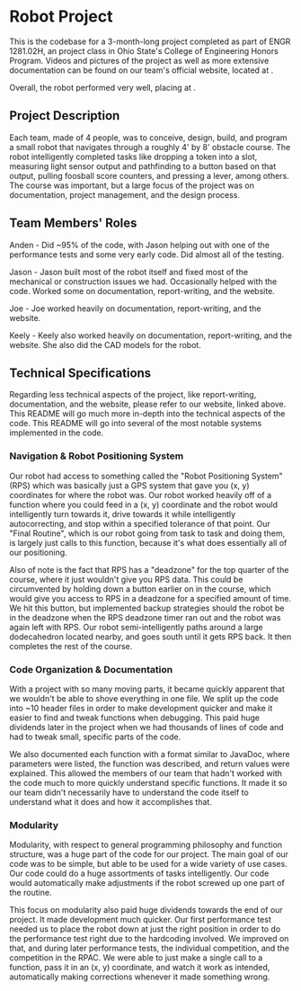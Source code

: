 # Robot Project

This is the codebase for a 3-month-long project completed as part of ENGR 1281.02H, an project class in Ohio State's College of Engineering Honors Program. Videos and pictures of the project as well as more extensive documentation can be found on our team's official website, located at <URL>. 

Overall, the robot performed very well, placing at <insert placings after competition>. 

## Project Description 

Each team, made of 4 people, was to conceive, design, build, and program a small robot that navigates through a roughly 4' by 8' obstacle course. The robot intelligently completed tasks like dropping a token into a slot, measuring light sensor output and pathfinding to a button based on that output, pulling foosball score counters, and pressing a lever, among others. The course was important, but a large focus of the project was on documentation, project management, and the design process.

## Team Members' Roles

Anden - Did ~95% of the code, with Jason helping out with one of the performance tests and some very early code. Did almost all of the testing. 

Jason - Jason built most of the robot itself and fixed most of the mechanical or construction issues we had. Occasionally helped with the code. Worked some on documentation, report-writing, and the website. 

Joe - Joe worked heavily on documentation, report-writing, and the website. 

Keely - Keely also worked heavily on documentation, report-writing, and the website. She also did the CAD models for the robot. 

## Technical Specifications 

Regarding less technical aspects of the project, like report-writing, documentation, and the website, please refer to our website, linked above. This README will go much more in-depth into the technical aspects of the code. This README will go into several of the most notable systems implemented in the code. 

### Navigation & Robot Positioning System
Our robot had access to something called the "Robot Positioning System" (RPS) which was basically just a GPS system that gave you (x, y) coordinates for where the robot was. Our robot worked heavily off of a function where you could feed in a (x, y) coordinate and the robot would intelligently turn towards it, drive towards it while intelligently autocorrecting, and stop within a specified tolerance of that point. Our "Final Routine", which is our robot going from task to task and doing them, is largely just calls to this function, because it's what does essentially all of our positioning. 

Also of note is the fact that RPS has a "deadzone" for the top quarter of the course, where it just wouldn't give you RPS data. This could be circumvented by holding down a button earlier on in the course, which would give you access to RPS in a deadzone for a specified amount of time. We hit this button, but implemented backup strategies should the robot be in the deadzone when the RPS deadzone timer ran out and the robot was again left with RPS. Our robot semi-intelligently paths around a large dodecahedron located nearby, and goes south until it gets RPS back. It then completes the rest of the course. 

### Code Organization & Documentation

With a project with so many moving parts, it became quickly apparent that we wouldn't be able to shove everything in one file. We split up the code into ~10 header files in order to make development quicker and make it easier to find and tweak functions when debugging. This paid huge dividends later in the project when we had thousands of lines of code and had to tweak small, specific parts of the code. 

We also documented each function with a format similar to JavaDoc, where parameters were listed, the function was described, and return values were explained. This allowed the members of our team that hadn't worked with the code much to more quickly understand specific functions. It made it so our team didn't necessarily have to understand the code itself to understand what it does and how it accomplishes that. 

### Modularity

Modularity, with respect to general programming philosophy and function structure, was a huge part of the code for our project. The main goal of our code was to be simple, but able to be used for a wide variety of use cases. Our code could do a huge assortments of tasks intelligently. Our code would automatically make adjustments if the robot screwed up one part of the routine. 

This focus on modularity also paid huge dividends towards the end of our project. It made development much quicker. Our first performance test needed us to place the robot down at just the right position in order to do the performance test right due to the hardcoding involved. We improved on that, and during later performance tests, the individual competition, and the competition in the RPAC. We were able to just make a single call to a function, pass it in an (x, y) coordinate, and watch it work as intended, automatically making corrections whenever it made something wrong. 

